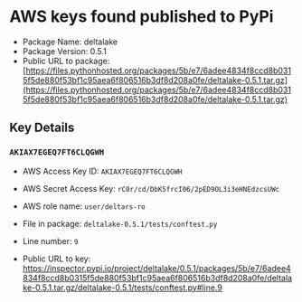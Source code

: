 # AWS keys found published to PyPi

* Package Name: deltalake
* Package Version: 0.5.1
* Public URL to package: [https://files.pythonhosted.org/packages/5b/e7/6adee4834f8ccd8b0315f5de880f53bf1c95aea6f806516b3df8d208a0fe/deltalake-0.5.1.tar.gz](https://files.pythonhosted.org/packages/5b/e7/6adee4834f8ccd8b0315f5de880f53bf1c95aea6f806516b3df8d208a0fe/deltalake-0.5.1.tar.gz)

## Key Details

### `AKIAX7EGEQ7FT6CLQGWH`

* AWS Access Key ID: `AKIAX7EGEQ7FT6CLQGWH`
* AWS Secret Access Key: `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` 
* AWS role name: `user/deltars-ro`
* File in package: `deltalake-0.5.1/tests/conftest.py`
* Line number: `9`

* Public URL to key: https://inspector.pypi.io/project/deltalake/0.5.1/packages/5b/e7/6adee4834f8ccd8b0315f5de880f53bf1c95aea6f806516b3df8d208a0fe/deltalake-0.5.1.tar.gz/deltalake-0.5.1/tests/conftest.py#line.9


